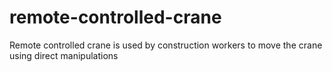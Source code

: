 remote-controlled-crane
=======================

Remote controlled crane is used by construction workers to move the crane using direct manipulations